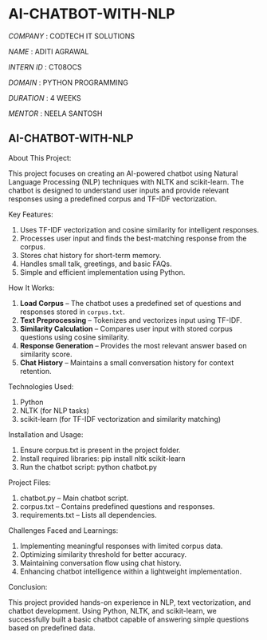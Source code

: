 # AI-CHATBOT-WITH-NLP

*COMPANY* : CODTECH IT SOLUTIONS

*NAME* : ADITI AGRAWAL

*INTERN ID* : CT08OCS

*DOMAIN* : PYTHON PROGRAMMING

*DURATION* : 4 WEEKS

*MENTOR* : NEELA SANTOSH



## AI-CHATBOT-WITH-NLP

About This Project:

This project focuses on creating an AI-powered chatbot using Natural Language Processing (NLP) techniques with NLTK and scikit-learn. The chatbot is designed to understand user inputs and provide relevant responses using a predefined corpus and TF-IDF vectorization.

Key Features:

1) Uses TF-IDF vectorization and cosine similarity for intelligent responses.
2) Processes user input and finds the best-matching response from the corpus.
3) Stores chat history for short-term memory.
4) Handles small talk, greetings, and basic FAQs.
5) Simple and efficient implementation using Python.

How It Works:

1) **Load Corpus** – The chatbot uses a predefined set of questions and responses stored in `corpus.txt`.
2) **Text Preprocessing** – Tokenizes and vectorizes input using TF-IDF.
3) **Similarity Calculation** – Compares user input with stored corpus questions using cosine similarity.
4) **Response Generation** – Provides the most relevant answer based on similarity score.
5) **Chat History** – Maintains a small conversation history for context retention.

Technologies Used:

1) Python
2) NLTK (for NLP tasks)
3) scikit-learn (for TF-IDF vectorization and similarity matching)

Installation and Usage:

1) Ensure corpus.txt is present in the project folder.
2) Install required libraries:
   pip install nltk scikit-learn
3) Run the chatbot script:
   python chatbot.py

Project Files:

1) chatbot.py – Main chatbot script.
2) corpus.txt – Contains predefined questions and responses.
3) requirements.txt – Lists all dependencies.

Challenges Faced and Learnings:

1) Implementing meaningful responses with limited corpus data.
2) Optimizing similarity threshold for better accuracy.
3) Maintaining conversation flow using chat history.
4) Enhancing chatbot intelligence within a lightweight implementation.

Conclusion:

This project provided hands-on experience in NLP, text vectorization, and chatbot development. Using Python, NLTK, and scikit-learn, we successfully built a basic chatbot capable of answering simple questions based on predefined data.


